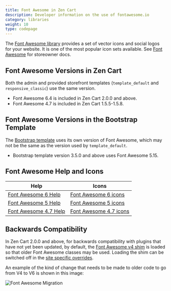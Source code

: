 ```yaml
---
title: Font Awesome in Zen Cart 
description: Developer information on the use of fontawesome.io 
category: libraries
weight: 10
type: codepage
---
```


The [Font Awesome library](https://fontawesome.com/) provides a set of vector icons and social logos for your website.   It is one of the most popular icon sets available. See [Font Awesome](/user/template/fontawesome/) for storeowner docs.

## Font Awesome Versions in Zen Cart 
Both the admin and provided storefront templates (`template_default` and `responsive_classic`) use the same version.

- Font Awesome 6.4 is included in Zen Cart 2.0.0 and above.  
- Font Awesome 4.7 is included in Zen Cart 1.5.5-1.5.8.

## Font Awesome Versions in the Bootstrap Template 

The [Bootstrap template](/user/template/bootstrap/) uses its own version of Font Awesome, which may not be the same as the version used by `template_default`.

- Bootstrap template version 3.5.0 and above uses Font Awesome 5.15. 

## Font Awesome Help and Icons 
Help|Icons
----|----
[Font Awesome 6 Help](https://fontawesome.com/v6/docs) | [Font Awesome 6 icons](https://fontawesome.com/v6/search)
[Font Awesome 5 Help](https://fontawesome.com/v5/docs) |[Font Awesome 5 icons](https://fontawesome.com/v5/search)
[Font Awesome 4.7 Help](https://fontawesome.com/v4.7.0/)|[Font Awesome 4.7 icons](https://fontawesome.com/v4/icons/)

## Backwards Compatibility 

In Zen Cart 2.0.0 and above, for backwards compatibility with plugins that have not yet been updated, by default, the [Font Awesome v4 shim](https://fontawesome.com/v5/docs/web/setup/upgrade-from-v4) is loaded so that older Font Awesome classes may be used.  Loading the shim can be switched off in the [site specific overrides](/user/admin/site_specific_overrides/).

An example of the kind of change that needs to be made to older code to go from V4 to V6 is shown in this image: 

![Font Awesome Migration](/images/fa_6.png)

